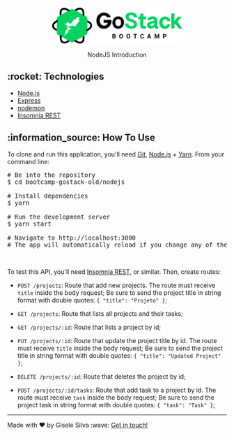 <div id="readme" class="Box-body readme blob js-code-block-container">
  <article class="markdown-body entry-content p-3 p-md-6" itemprop="text">
    <p align="center">
      <img alt="GoStack" src="https://github.com/gisabernardess/bootcamp-gostack-old/blob/main/.github/logo-gostack.png" width="300px" style="max-width:100%;">
    </p>
    <p align="center">NodeJS Introduction</p>
    <h2>:rocket: Technologies </h2>
    <ul>
      <li><a href="https://nodejs.org/" rel="nofollow">Node.js</a></li>
      <li><a href="https://expressjs.com/" rel="nofollow">Express</a></li>
      <li><a href="https://nodemon.io/" rel="nofollow">nodemon</a></li>
      <li><a href="https://insomnia.rest/" rel="nofollow">Insomnia REST</a></li>
    </ul>
    <h2>:information_source: How To Use </h2>
    <p>To clone and run this application, you'll need <a href="https://git-scm.com" rel="nofollow">Git</a>, <a href="https://nodejs.org/" rel="nofollow">Node.js</a> + <a href="https://legacy.yarnpkg.com" rel="nofollow">Yarn</a>. From your command line:</p>
    <div class="highlight highlight-source-shell">
      <pre><span class="pl-c"><span class="pl-c">#</span> Be into the repository</span> 
$ <span class="pl-c1">cd</span> bootcamp-gostack-old/nodejs <br/>
<span class="pl-c"><span class="pl-c">#</span> Install dependencies</span>
$ yarn <br/>
<span class="pl-c"><span class="pl-c">#</span> Run the development server</span>
$ yarn start <br/>
<span class="pl-c"><span class="pl-c">#</span> Navigate to http://localhost:3000</span>
<span class="pl-c"><span class="pl-c">#</span> The app will automatically reload if you change any of the source files.</span></pre>
</div>
    <br/>
    <p>To test this API, you'll need <a href="https://insomnia.rest/" rel="nofollow">Insomnia REST</a>, or similar. Then, create routes:</p>
    <ul>
      <li>
        <p><code>POST /projects</code>: Route that add new projects. The route must receive <code>title</code> inside the body request; Be sure to send the project title in string format with double quotes: <code>{ "title": "Projeto" }</code>;</p>
      </li>
      <li>
        <p><code>GET /projects</code>: Route that lists all projects and their tasks;</p>
      </li>
      <li>
        <p><code>GET /projects/:id</code>: Route that lists a project by id;</p>
      </li>
      <li>
        <p><code>PUT /projects/:id</code>: Route that update the project title by id. The route must receive <code>title</code> inside the body request; Be sure to send the project title in string format with double quotes: <code>{ "title": "Updated Project" }</code>;
      </li>
      <li>
        <p><code>DELETE /projects/:id</code>: Route that deletes the project by id;</p>
      </li>
      <li>
        <p><code>POST /projects/:id/tasks</code>: Route that add task to a project by id. The route must receive <code>task</code> inside the body request; Be sure to send the project task in string format with double quotes: <code>{ "task": "Task" }</code>;</p>
      </li>
    </ul>
    <hr>
    <p>Made with ♥ by Gisele Silva :wave: <a href="https://www.linkedin.com/in/gisabernardess/" rel="nofollow">Get in touch!</a></p>
  </article>
</div>
